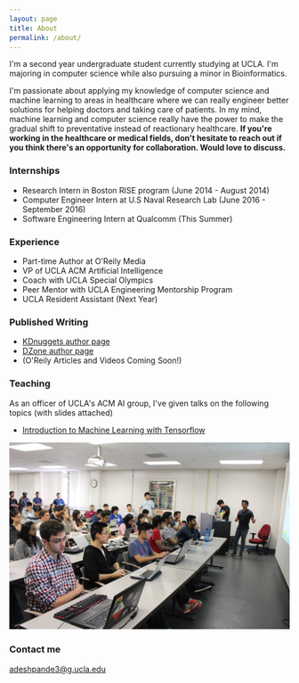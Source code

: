 ```yaml
---
layout: page
title: About
permalink: /about/
---
```


I'm a second year undergraduate student currently studying at UCLA. I'm majoring in computer science while also pursuing a minor in Bioinformatics. 

I'm passionate about applying my knowledge of computer science and machine learning to areas in healthcare where we can really engineer better solutions for helping doctors and taking care of patients. In my mind, machine learning and computer science really have the power to make the gradual shift to preventative instead of reactionary healthcare. **If you're working in the healthcare or medical fields, don't hesitate to reach out if you think there's an opportunity for collaboration. Would love to discuss.**

### Internships

* Research Intern in Boston RISE program (June 2014 - August 2014)
* Computer Engineer Intern at U.S Naval Research Lab (June 2016 - September 2016)
* Software Engineering Intern at Qualcomm (This Summer) 

### Experience

* Part-time Author at O'Reily Media 
* VP of UCLA ACM Artificial Intelligence 
* Coach with UCLA Special Olympics 
* Peer Mentor with UCLA Engineering Mentorship Program 
* UCLA Resident Assistant (Next Year) 

### Published Writing

* [KDnuggets author page](http://www.kdnuggets.com/author/adit-deshpande)
* [DZone author page](https://dzone.com/users/2843746/adeshpande3.html)
* (O'Reily Articles and Videos Coming Soon!)

### Teaching

As an officer of UCLA's ACM AI group, I've given talks on the following topics (with slides attached)

* [Introduction to Machine Learning with Tensorflow ](https://docs.google.com/presentation/d/1a4sh-fJIH6DFH1bJcCOeqlbDLZQekm0DaVB_cZ-Rg8w/edit?usp=sharing)

<img src="/assets/Workshop.jpg">

### Contact me

[adeshpande3@g.ucla.edu](mailto:adeshpande3@g.ucla.edu)
